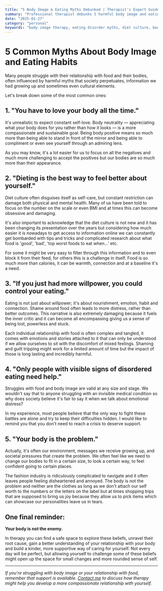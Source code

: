 ```yaml
---
title: "5 Body Image & Eating Myths Debunked | Therapist's Expert Guide"
summary: "Professional therapist debunks 5 harmful body image and eating myths. Expert guidance on diet culture, body positivity, and developing a healthier relationship with food and self."
date: "2025-01-27"
category: "personal"
keywords: "body image therapy, eating disorder myths, diet culture, body positivity, food relationship therapy, eating habits counselling, body image counselling"
---
```


# 5 Common Myths About Body Image and Eating Habits

Many people struggle with their relationship with food and their bodies, often influenced by harmful myths that society perpetuates, information we had growing up and sometimes even cultural elements. 

Let's break down some of the most common ones:

## 1. "You have to love your body all the time."

It's unrealistic to expect constant self-love. Body neutrality — appreciating what your body does for you rather than how it looks — is a more compassionate and sustainable goal. Being body positive means so much more than being able to stand in front of the mirror and being able to compliment or even see yourself through an admiring lens. 

As you may know, it's a lot easier for us to focus on all the negatives and much more challenging to accept the positives but our bodies are so much more than their appearance.

## 2. "Dieting is the best way to feel better about yourself."

Diet culture often disguises itself as self-care, but constant restriction can damage both physical and mental health. Many of us have been told to focus on the number on the scale or even BMI and at times this can become obsessive and damaging. 

It's also important to acknowledge that the diet culture is not new and it has been changing its presentation over the years but considering how much easier it is nowadays to get access to information online we can constantly get bombarded with tips and tricks and complicated research about what food is 'good', 'bad', 'top worst foods to eat when…' etc.

For some it might be very easy to filter through this information and to even block it from their feed, for others this is a challenge in itself. Food is so much more than calories, it can be warmth, connection and at a baseline it's a need.

## 3. "If you just had more willpower, you could control your eating."

Eating is not just about willpower; it's about nourishment, emotion, habit and connection. Shame around food often leads to more distress, rather than better outcomes. This narrative is also extremely damaging because it fuels the inner critic and it can become all encompassing giving us a sense of being lost, powerless and stuck. 

Each individual relationship with food is often complex and tangled, it comes with emotions and stories attached to it that can only be understood if we allow ourselves to sit with the discomfort of mixed feelings. Shaming and guilt tripping might work for a limited amount of time but the impact of those is long lasting and incredibly harmful.

## 4. "Only people with visible signs of disordered eating need help."

Struggles with food and body image are valid at any size and stage. We wouldn't say that to anyone struggling with an invisible medical condition so why does society believe it's fair to say it when we talk about emotional distress? 

In my experience, most people believe that the only way to fight these battles are alone and try to keep their difficulties hidden. I would like to remind you that you don't need to reach a crisis to deserve support.

## 5. "Your body is the problem."

Actually, it's often our environment, messages we receive growing up, and societal pressures that create the problem. We often feel like we need to change our bodies to fit in a certain size, to look a certain way, to feel confident going to certain places. 

The fashion industry is ridiculously complicated to navigate and it often leaves people feeling disheartened and annoyed. The body is not the problem and neither are the clothes as long as we don't attach our self worth to the numbers or the letters on the label but at times shopping trips that are supposed to bring us joy because they allow us to pick items which can showcase our personalities leave us in tears.

## One final reminder:

**Your body is not the enemy.**

In therapy you can find a safe space to explore these beliefs, unravel their root cause, gain a better understanding of your relationship with your body and build a kinder, more supportive way of caring for yourself. Not every day will be perfect, but allowing yourself to challenge some of these beliefs might open up the space for small changes and more rounded sense of self.

---

*If you're struggling with body image or your relationship with food, remember that support is available. [Contact me](/book-now) to discuss how therapy might help you develop a more compassionate relationship with yourself.*
